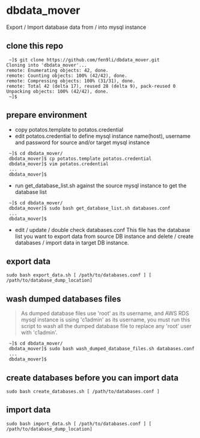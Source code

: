 # dbdata_mover
Export / Import database data from / into mysql instance

## clone this repo
```
 ~]$ git clone https://github.com/fen9li/dbdata_mover.git
Cloning into 'dbdata_mover'...
remote: Enumerating objects: 42, done.
remote: Counting objects: 100% (42/42), done.
remote: Compressing objects: 100% (31/31), done.
remote: Total 42 (delta 17), reused 28 (delta 9), pack-reused 0
Unpacking objects: 100% (42/42), done.
 ~]$ 
```

## prepare environment

* copy potatos.template to potatos.credential
* edit potatos.credential to define mysql instance name(host), username and password for source and/or target mysql instance

```
 ~]$ cd dbdata_mover/
 dbdata_mover]$ cp potatos.template potatos.credential
 dbdata_mover]$ vim potatos.credential
 ...
 dbdata_mover]$ 
```

* run get_database_list.sh against the source mysql instance to get the database list

```
 ~]$ cd dbdata_mover/
 dbdata_mover]$ sudo bash get_database_list.sh databases.conf
 ...
 dbdata_mover]$ 
```

* edit / update / double check databases.conf
This file has the database list you want to export data from source DB instance and delete / create databases / import data in target DB instance.

## export data

```
sudo bash export_data.sh [ /path/to/databases.conf ] [ /path/to/database_dump_location]
```

## wash dumped databases files

> As dumped database files use 'root' as its username, and AWS RDS mysql instance is using 'c1admin' as its username,
> you must run this script to wash all the dumped database file to replace any 'root' user with 'c1admin'.

```
 ~]$ cd dbdata_mover/
 dbdata_mover]$ sudo bash wash_dumped_database_files.sh databases.conf
 ...
 dbdata_mover]$ 
```

## create databases before you can import data

```
sudo bash create_databases.sh [ /path/to/databases.conf ] 
```

## import data

```
sudo bash import_data.sh [ /path/to/databases.conf ] [ /path/to/database_dump_location]
```